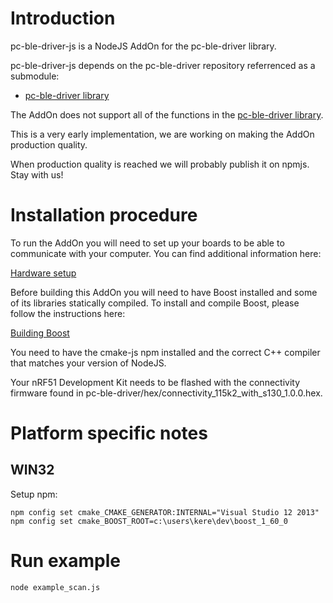 # Introduction
pc-ble-driver-js is a NodeJS AddOn for the pc-ble-driver library.

pc-ble-driver-js depends on the pc-ble-driver repository referrenced as a submodule:
* [pc-ble-driver  library](https://github.com/NordicSemiconductor/pc-ble-driver)
 

The AddOn does not support all of the functions in the [pc-ble-driver  library](https://github.com/NordicSemiconductor/pc-ble-driver).

This is a very early implementation, we are working on making the AddOn production quality.

When production quality is reached we will probably publish it on npmjs. Stay with us!

# Installation procedure

To run the AddOn you will need to set up your boards to be able to communicate with your computer.
You can find additional information here:

[Hardware setup](https://github.com/NordicSemiconductor/pc-ble-driver/tree/self_contained_driver#hardware-setup)

Before building this AddOn you will need to have Boost installed and some of its libraries statically compiled.
To install and compile Boost, please follow the instructions here:

[Building Boost](https://github.com/NordicSemiconductor/pc-ble-driver/tree/self_contained_driver#building-boost)

You need to have the cmake-js npm installed and the correct C++ compiler that matches your version of NodeJS.

Your nRF51 Development Kit needs to be flashed with the connectivity firmware found in  pc-ble-driver/hex/connectivity_115k2_with_s130_1.0.0.hex.

# Platform specific notes

## WIN32

Setup npm:

```
npm config set cmake_CMAKE_GENERATOR:INTERNAL="Visual Studio 12 2013"
npm config set cmake_BOOST_ROOT=c:\users\kere\dev\boost_1_60_0
```

# Run example

```
node example_scan.js
```
